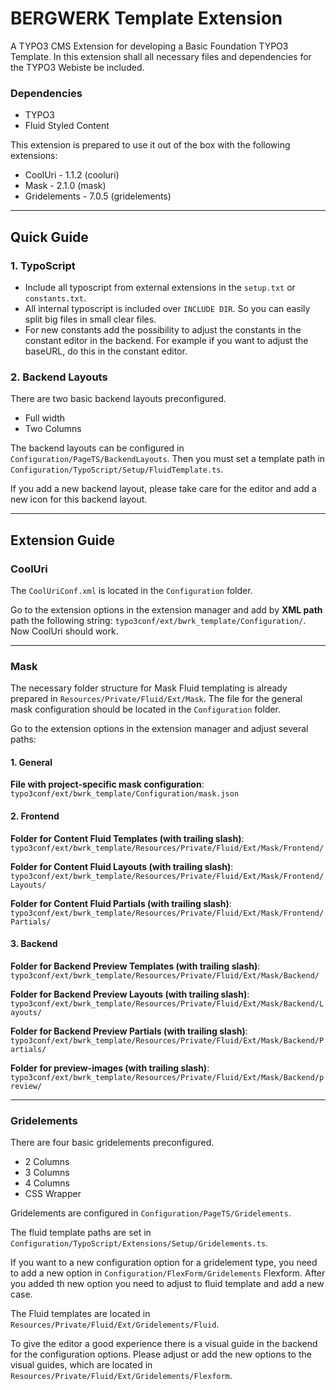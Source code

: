 # BERGWERK Template Extension

A TYPO3 CMS Extension for developing a Basic Foundation TYPO3 Template. In this extension shall all necessary files and dependencies for the TYPO3 Webiste be included.

### Dependencies
- TYPO3
- Fluid Styled Content

This extension is prepared to use it out of the box with the following extensions:

- CoolUri - 1.1.2 (cooluri)
- Mask - 2.1.0 (mask)
- Gridelements - 7.0.5 (gridelements)

---

## Quick Guide

### 1. TypoScript

- Include all typoscript from external extensions in the `setup.txt` or `constants.txt`.
- All internal typoscript is included over `INCLUDE DIR`. So you can easily split big files in small clear files.
- For new constants add the possibility to adjust the constants in the constant editor in the backend. For example if you want to adjust the baseURL, do this in the constant editor.

### 2. Backend Layouts

There are two basic backend layouts preconfigured.

- Full width 
- Two Columns

The backend layouts can be configured in `Configuration/PageTS/BackendLayouts`. Then you must set a template path in `Configuration/TypoScript/Setup/FluidTemplate.ts`.

If you add a new backend layout, please take care for the editor and add a new icon for this backend layout. 

---

## Extension Guide

### CoolUri

The `CoolUriConf.xml` is located in the `Configuration` folder. 

Go to the extension options in the extension manager and add by **XML path** path the following string: `typo3conf/ext/bwrk_template/Configuration/`. Now CoolUri should work.

---

### Mask

The necessary folder structure for Mask Fluid templating is already prepared in `Resources/Private/Fluid/Ext/Mask`. The file for the general mask configuration should be located in the `Configuration` folder.

Go to the extension options in the extension manager and adjust several paths:

#### 1. General

**File with project-specific mask configuration**: `typo3conf/ext/bwrk_template/Configuration/mask.json`

#### 2. Frontend

**Folder for Content Fluid Templates (with trailing slash)**: `typo3conf/ext/bwrk_template/Resources/Private/Fluid/Ext/Mask/Frontend/`

**Folder for Content Fluid Layouts (with trailing slash)**: `typo3conf/ext/bwrk_template/Resources/Private/Fluid/Ext/Mask/Frontend/Layouts/`

**Folder for Content Fluid Partials (with trailing slash)**: `typo3conf/ext/bwrk_template/Resources/Private/Fluid/Ext/Mask/Frontend/Partials/`

#### 3. Backend
**Folder for Backend Preview Templates (with trailing slash)**: `typo3conf/ext/bwrk_template/Resources/Private/Fluid/Ext/Mask/Backend/`

**Folder for Backend Preview Layouts (with trailing slash)**: `typo3conf/ext/bwrk_template/Resources/Private/Fluid/Ext/Mask/Backend/Layouts/`

**Folder for Backend Preview Partials (with trailing slash)**: `typo3conf/ext/bwrk_template/Resources/Private/Fluid/Ext/Mask/Backend/Partials/`

**Folder for preview-images (with trailing slash)**: `typo3conf/ext/bwrk_template/Resources/Private/Fluid/Ext/Mask/Backend/preview/`

---

### Gridelements

There are four basic gridelements preconfigured.

- 2 Columns
- 3 Columns
- 4 Columns
- CSS Wrapper

Gridelements are configured in `Configuration/PageTS/Gridelements`. 

The fluid template paths are set in `Configuration/TypoScript/Extensions/Setup/Gridelements.ts`.

If you want to a new configuration option for a gridelement type, you need to add a new option in `Configuration/FlexForm/Gridelements` Flexform. After you added th new option you need to adjust to fluid template and add a new case.

The Fluid templates are located in `Resources/Private/Fluid/Ext/Gridelements/Fluid`.

To give the editor a good experience there is a visual guide in the backend for the configuration options. Please adjust or add the new options to the visual guides, which are located in `Resources/Private/Fluid/Ext/Gridelements/Flexform`.




